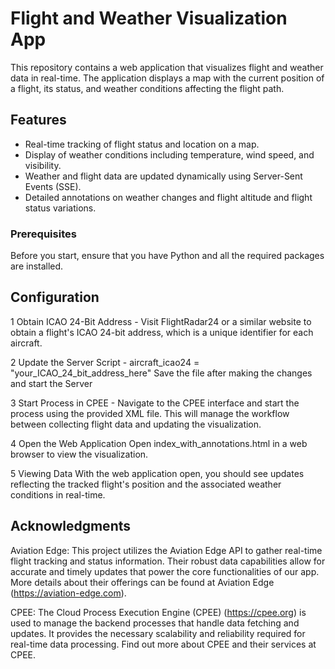 # Flight and Weather Visualization App

This repository contains a web application that visualizes flight and weather data in real-time. The application displays a map with the current position of a flight, its status, and weather conditions affecting the flight path.

## Features

- Real-time tracking of flight status and location on a map.
- Display of weather conditions including temperature, wind speed, and visibility.
- Weather and flight data are updated dynamically using Server-Sent Events (SSE).
- Detailed annotations on weather changes and flight altitude and flight status variations.

### Prerequisites

Before you start, ensure that you have Python and all the required packages are installed.

## Configuration
1 Obtain ICAO 24-Bit Address - 
Visit FlightRadar24 or a similar website to obtain a flight's ICAO 24-bit address, which is a unique identifier for each aircraft.

2 Update the Server Script - 
aircraft_icao24 = "your_ICAO_24_bit_address_here"
Save the file after making the changes and start the Server

3 Start Process in CPEE - 
Navigate to the CPEE interface and start the process using the provided XML file. This will manage the workflow between collecting flight data and updating the visualization.

4 Open the Web Application
Open index_with_annotations.html in a web browser to view the visualization.

5 Viewing Data
With the web application open, you should see updates reflecting the tracked flight's position and the associated weather conditions in real-time.

## Acknowledgments
Aviation Edge: This project utilizes the Aviation Edge API to gather real-time flight tracking and status information. Their robust data capabilities allow for accurate and timely updates that power the core functionalities of our app. More details about their offerings can be found at Aviation Edge (https://aviation-edge.com).

CPEE: The Cloud Process Execution Engine (CPEE) (https://cpee.org) is used to manage the backend processes that handle data fetching and updates. It provides the necessary scalability and reliability required for real-time data processing. Find out more about CPEE and their services at CPEE.
